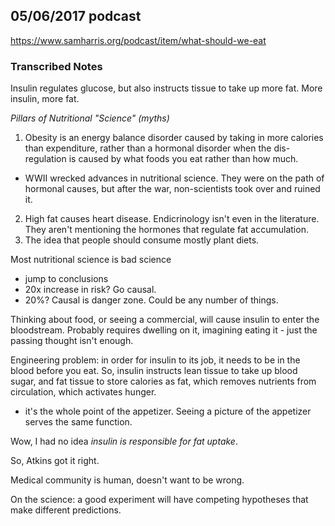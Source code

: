 ## 05/06/2017 podcast

https://www.samharris.org/podcast/item/what-should-we-eat

### Transcribed Notes
Insulin regulates glucose, but also instructs tissue to take up more fat. More insulin, more fat.

*Pillars of Nutritional "Science" (myths)*
1. Obesity is an energy balance disorder caused by taking in more calories than expenditure, rather than a hormonal disorder when the dis-regulation is caused by what foods you eat rather than how much.
 - WWII wrecked advances in nutritional science. They were on the path of hormonal causes, but after the war, non-scientists took over and ruined it. 
2. High fat causes heart disease. Endicrinology isn't even in the literature.  They aren't mentioning the hormones that regulate fat accumulation.
3. The idea that people should consume mostly plant diets.

Most nutritional science is bad science
- jump to conclusions
- 20x increase in risk? Go causal.
- 20%? Causal is danger zone.  Could be any number of things.

Thinking about food, or seeing a commercial, will cause insulin to enter the bloodstream.  Probably requires dwelling on it, imagining eating it - just the passing thought isn't enough.

Engineering problem: in order for insulin to its job, it needs to be in the blood before you eat.  So, insulin instructs lean tissue to take up blood sugar, and fat tissue to store calories as fat, which removes nutrients from circulation, which activates hunger.
- it's the whole point of the appetizer. Seeing a picture of the appetizer serves the same function.

Wow, I had no idea *insulin is responsible for fat uptake*.

So, Atkins got it right.

Medical community is human, doesn't want to be wrong.

On the science: a good experiment will have competing hypotheses that make different predictions.

